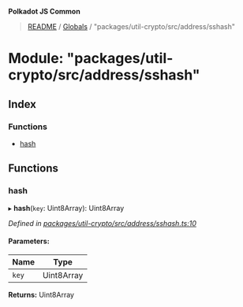 **Polkadot JS Common**

> [README](../README.md) / [Globals](../globals.md) / "packages/util-crypto/src/address/sshash"

# Module: "packages/util-crypto/src/address/sshash"

## Index

### Functions

* [hash](_packages_util_crypto_src_address_sshash_.md#hash)

## Functions

### hash

▸ **hash**(`key`: Uint8Array): Uint8Array

*Defined in [packages/util-crypto/src/address/sshash.ts:10](https://github.com/polkadot-js/common/blob/bd1735ca/packages/util-crypto/src/address/sshash.ts#L10)*

#### Parameters:

Name | Type |
------ | ------ |
`key` | Uint8Array |

**Returns:** Uint8Array
